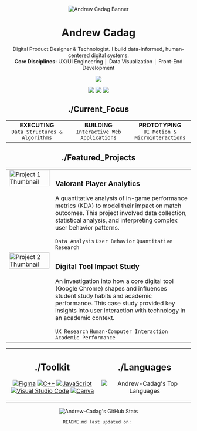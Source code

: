 <!--
///
/// README v2.0 // Andrew-Cadag
/// Aesthetic: Data-Driven Brutalism
///
-->

<!-- 1. ANIMATED BANNER -->

<!-- I recommend creating an animated GIF banner (1280x400px). Think flickering text, a data visualization, or a subtle glitch effect. -->

<p align="center">
<img src="https://www.google.com/search?q=https://placehold.co/1280x400/0D1117/00F6FF%3Ftext%3DCOMPILING..._ANDREW.CADAG" alt="Andrew Cadag Banner"/>
</p>

<!-- 2. BIO & STATUS -->

<div align="center">
<h1>Andrew Cadag</h1>
<p>
Digital Product Designer & Technologist. I build data-informed, human-centered digital systems.
<br/>
<b>Core Disciplines:</b> UX/UI Engineering │ Data Visualization │ Front-End Development
</p>

<!-- Add a status indicator -->

<a href="[YOUR_PORTFOLIO_LINK]">
<img src="https://www.google.com/search?q=https://img.shields.io/badge/STATUS-AVAILABLE%2520FOR%2520HIRE-00F6FF%3Fstyle%3Dfor-the-badge" />
</a>
</div>

<!-- 3. CONNECT -->

<p align="center">
<a href="[YOUR_PORTFOLIO_LINK]"><img src="https://www.google.com/search?q=https://img.shields.io/badge/Portfolio-0D1117%3Fstyle%3Dfor-the-badge%26logo%3Dframer%26logoColor%3Dwhite" /></a>
<a href="[YOUR_LINKEDIN_LINK]"><img src="https://www.google.com/search?q=https://img.shields.io/badge/LinkedIn-0A66C2%3Fstyle%3Dfor-the-badge%26logo%3Dlinkedin%26logoColor%3Dwhite" /></a>
<a href="mailto:andrewcadag2004@gmail.com"><img src="https://www.google.com/search?q=https://img.shields.io/badge/Email-0D1117%3Fstyle%3Dfor-the-badge%26logo%3Dgmail%26logoColor%3Dwhite" /></a>
</p>

<!-- 4. CURRENT FOCUS -->

<div id="current-focus">
<h2 align="center">./Current_Focus</h2>
<table width="100%">
<tr align="center">
<td width="33%"><b>EXECUTING</b><br/><code>Data Structures & Algorithms</code></td>
<td width="33%"><b>BUILDING</b><br/><code>Interactive Web Applications</code></td>
<td width="33%"><b>PROTOTYPING</b><br/><code>UI Motion & Microinteractions</code></td>
</tr>
</table>
</div>

<!-- 5. FEATURED PROJECTS -->

<div id="featured-projects">
<h2 align="center">./Featured_Projects</h2>
<table width="100%">
<!-- Project 1: Valorant Study -->
<tr>
<td width="25%" valign="top">
<a href="[LINK_TO_YOUR_REPO_OR_CASE_STUDY]">
<img src="https://www.google.com/search?q=https://placehold.co/400x400/0D1117/00F6FF%3Ftext%3DPROJECT_01" width="100%" alt="Project 1 Thumbnail"/>
</a>
</td>
<td width="75%" valign="top">
<h3>Valorant Player Analytics</h3>
<p>A quantitative analysis of in-game performance metrics (KDA) to model their impact on match outcomes. This project involved data collection, statistical analysis, and interpreting complex user behavior patterns.</p>
<code>Data Analysis</code> <code>User Behavior</code> <code>Quantitative Research</code>
</td>
</tr>
<!-- Project 2: Chrome Study -->
<tr>
<td width="25%" valign="top">
<a href="[LINK_TO_YOUR_REPO_OR_CASE_STUDY]">
<img src="https://www.google.com/search?q=https://placehold.co/400x400/0D1117/00F6FF%3Ftext%3DPROJECT_02" width="100%" alt="Project 2 Thumbnail"/>
</a>
</td>
<td width="75%" valign="top">
<h3>Digital Tool Impact Study</h3>
<p>An investigation into how a core digital tool (Google Chrome) shapes and influences student study habits and academic performance. This case study provided key insights into user interaction with technology in an academic context.</p>
<code>UX Research</code> <code>Human-Computer Interaction</code> <code>Academic Performance</code>
</td>
</tr>
</table>
</div>

<!-- 6. TOOLKIT & STATS -->

<table width="100%">
<tr>
<td width="50%" valign="top">
<h2 align="center">./Toolkit</h2>
<p align="center">
<a href="#"><img src="https://img.shields.io/badge/Figma-F24E1E?style=for-the-badge&logo=figma&logoColor=white" alt="Figma"/></a>
<a href="#"><img src="https://www.google.com/search?q=https://img.shields.io/badge/C%2B%2B-00599C%3Fstyle%3Dfor-the-badge%26logo%3Dc%252B%252B%26logoColor%3Dwhite" alt="C++"/></a>
<a href="#"><img src="https://www.google.com/search?q=https://img.shields.io/badge/JavaScript-F7DF1E%3Fstyle%3Dfor-the-badge%26logo%3Djavascript%26logoColor%3Dblack" alt="JavaScript"/></a>
<a href="#"><img src="https://www.google.com/search?q=https://img.shields.io/badge/VS_Code-007ACC%3Fstyle%3Dfor-the-badge%26logo%3Dvisual-studio-code%26logoColor%3Dwhite" alt="Visual Studio Code"/></a>
<a href="#"><img src="https://www.google.com/search?q=https://img.shields.io/badge/Canva-00C4CC%3Fstyle%3Dfor-the-badge%26logo%3Dcanva%26logoColor%3Dwhite" alt="Canva"/></a>
</p>
</td>
<td width="50%" valign="top">
<h2 align="center">./Languages</h2>
<p align="center">
<img src="https://www.google.com/search?q=https://github-readme-stats.vercel.app/api/top-langs/%3Fusername%3DAndrew-Cadag%26layout%3Dcompact%26theme%3Ddracula%26hide_border%3Dtrue%26bg_color%3D0D1117" alt="Andrew-Cadag's Top Languages" />
</p>
</td>
</tr>
</table>

<!-- Full-width GitHub Stats -->

<p align="center">
<img src="https://www.google.com/search?q=https://github-readme-stats.vercel.app/api%3Fusername%3DAndrew-Cadag%26show_icons%3Dtrue%26theme%3Ddracula%26hide_border%3Dtrue%26count_private%3Dtrue%26bg_color%3D0D1117" alt="Andrew-Cadag's GitHub Stats" />
</p>

<!-- 7. FOOTER -->

<p align="center">
<code>README.md last updated on: <!--#TIMESTAMP--></code>
</p>
